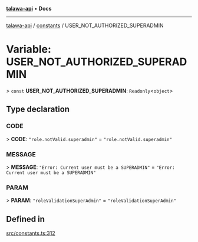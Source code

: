 [**talawa-api**](../../README.md) • **Docs**

***

[talawa-api](../../modules.md) / [constants](../README.md) / USER\_NOT\_AUTHORIZED\_SUPERADMIN

# Variable: USER\_NOT\_AUTHORIZED\_SUPERADMIN

\> `const` **USER\_NOT\_AUTHORIZED\_SUPERADMIN**: `Readonly`\<`object`\>

## Type declaration

### CODE

\> **CODE**: `"role.notValid.superadmin"` = `"role.notValid.superadmin"`

### MESSAGE

\> **MESSAGE**: `"Error: Current user must be a SUPERADMIN"` = `"Error: Current user must be a SUPERADMIN"`

### PARAM

\> **PARAM**: `"roleValidationSuperAdmin"` = `"roleValidationSuperAdmin"`

## Defined in

[src/constants.ts:312](https://github.com/PalisadoesFoundation/talawa-api/blob/5e38dbf44e47f2fc703410fad29ab5c8f7f26c77/src/constants.ts#L312)
